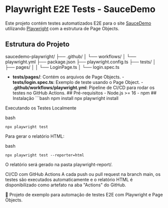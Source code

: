 # Playwright E2E Tests - SauceDemo

Este projeto contém testes automatizados E2E para o site [SauceDemo](https://www.saucedemo.com/) utilizando [Playwright](https://playwright.dev/) com a estrutura de Page Objects.

## Estrutura do Projeto

saucedemo-playwright/
├── .github/
│ └── workflows/
│ └── playwright.yml
├── package.json
├── playwright.config.ts
├── tests/
│ ├── pages/
│ │ └── LoginPage.ts
│ └── login.spec.ts

- **tests/pages/**: Contém os arquivos de Page Objects. - **tests/login.spec.ts**: Exemplo de teste usando o Page Object. - **.github/workflows/playwright.yml**: Pipeline de CI/CD para rodar os testes no GitHub Actions. ## Pré-requisitos - Node.js >= 16 - npm ## Instalação ```bash npm install npx playwright install

Executando os Testes Localmente

bash

    npx playwright test

Para gerar o relatório HTML:

bash

    npx playwright test --reporter=html

O relatório será gerado na pasta playwright-report/.

CI/CD com GitHub Actions
A cada push ou pull request na branch main, os testes são executados automaticamente e o relatório HTML é disponibilizado como artefato na aba "Actions" do GitHub.

:rocket: Projeto de exemplo para automação de testes E2E com Playwright e Page Objects.